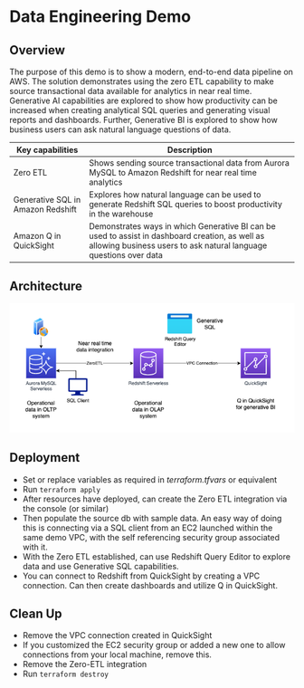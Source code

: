 # Data Engineering Demo

## Overview

The purpose of this demo is to show a modern, end-to-end data pipeline on AWS. The solution demonstrates using the zero ETL capability to make source transactional data available for analytics in near real time. Generative AI capabilities are explored to show how productivity can be increased when creating analytical SQL queries and generating visual reports and dashboards. Further, Generative BI is explored to show how business users can ask natural language questions of data. 

| Key capabilities | Description | 
| --- | --- |
| Zero ETL | Shows sending source transactional data from Aurora MySQL to Amazon Redshift for near real time analytics |
| Generative SQL in Amazon Redshift | Explores how natural language can be used to generate Redshift SQL queries to boost productivity in the warehouse | 
| Amazon Q in QuickSight | Demonstrates ways in which Generative BI can be used to assist in dashboard creation, as well as allowing business users to ask natural language questions over data | 

## Architecture 

![zero etl demo architecture](../../docs/images/data_pipeline/zero-etl/data-engineering-demo-arch.png)


## Deployment

* Set or replace variables as required in *terraform.tfvars* or equivalent
* Run ```terraform apply```
* After resources have deployed, can create the Zero ETL integration via the console (or similar)
* Then populate the source db with sample data. An easy way of doing this is connecting via a SQL client from an EC2 launched within the same demo VPC, with the self referencing security group associated with it. 
* With the Zero ETL established, can use Redshift Query Editor to explore data and use Generative SQL capabilities. 
* You can connect to Redshift from QuickSight by creating a VPC connection. Can then create dashboards and utilize Q in QuickSight. 

## Clean Up

* Remove the VPC connection created in QuickSight 
* If you customized the EC2 security group or added a new one to allow connections from your local machine, remove this. 
* Remove the Zero-ETL integration
* Run ```terraform destroy```